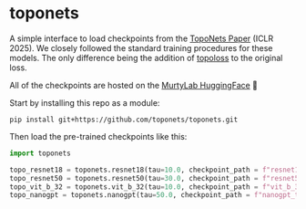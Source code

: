 # toponets

A simple interface to load checkpoints from the [TopoNets Paper](https://toponets.github.io) (ICLR 2025). We closely followed the standard training procedures for these models. The only difference being the addition of [topoloss](https://github.com/toponets/topoloss) to the original loss.

All of the checkpoints are hosted on the [MurtyLab HuggingFace](https://huggingface.co/murtylab) 🤗 

Start by installing this repo as a module:
```
pip install git+https://github.com/toponets/toponets.git
```

Then load the pre-trained checkpoints like this:

```python
import toponets

topo_resnet18 = toponets.resnet18(tau=10.0, checkpoint_path = f"resnet18_tau_{tau}.pt")
topo_resnet50 = toponets.resnet50(tau=30.0, checkpoint_path = f"resnet50_tau_{tau}.pt")
topo_vit_b_32 = toponets.vit_b_32(tau=10.0, checkpoint_path = f"vit_b_32_tau_{tau}.pt")
topo_nanogpt = toponets.nanogpt(tau=50.0, checkpoint_path = f"nanogpt_tau_{tau}.pt")
```

